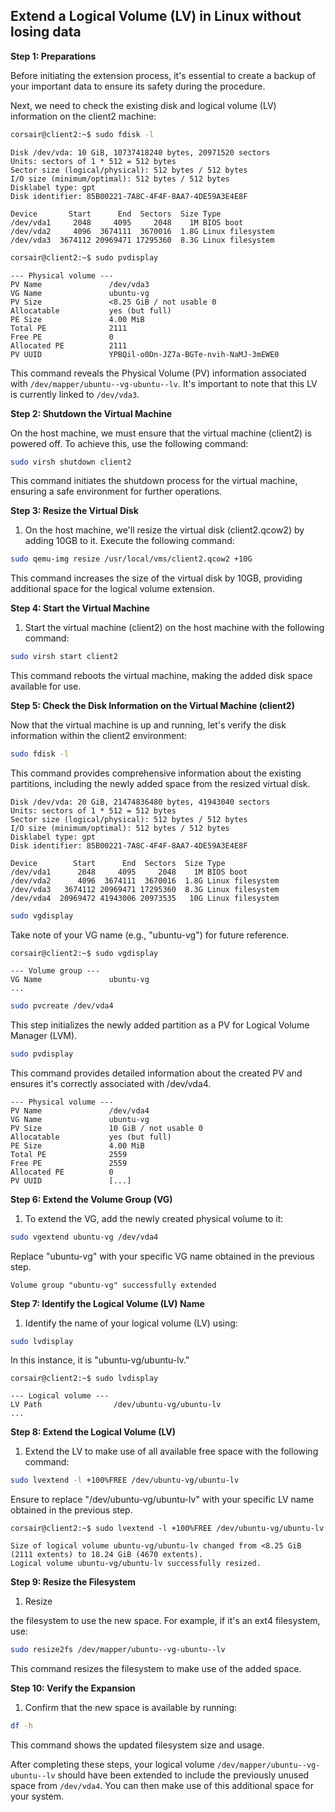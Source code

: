 ## Extend a Logical Volume (LV) in Linux without losing data

**Step 1: Preparations**

Before initiating the extension process, it's essential to create a backup of your important data to ensure its safety during the procedure.

Next, we need to check the existing disk and logical volume (LV) information on the client2 machine:

```bash
corsair@client2:~$ sudo fdisk -l
```

```plaintext
Disk /dev/vda: 10 GiB, 10737418240 bytes, 20971520 sectors
Units: sectors of 1 * 512 = 512 bytes
Sector size (logical/physical): 512 bytes / 512 bytes
I/O size (minimum/optimal): 512 bytes / 512 bytes
Disklabel type: gpt
Disk identifier: 85B00221-7A8C-4F4F-8AA7-4DE59A3E4E8F

Device       Start      End  Sectors  Size Type
/dev/vda1     2048     4095     2048    1M BIOS boot
/dev/vda2     4096  3674111  3670016  1.8G Linux filesystem
/dev/vda3  3674112 20969471 17295360  8.3G Linux filesystem
```

```bash
corsair@client2:~$ sudo pvdisplay
```

```plaintext
--- Physical volume ---
PV Name               /dev/vda3
VG Name               ubuntu-vg
PV Size               <8.25 GiB / not usable 0
Allocatable           yes (but full)
PE Size               4.00 MiB
Total PE              2111
Free PE               0
Allocated PE          2111
PV UUID               YPBQil-o0Dn-JZ7a-BGTe-nvih-NaMJ-3mEWE0
```

This command reveals the Physical Volume (PV) information associated with `/dev/mapper/ubuntu--vg-ubuntu--lv`. It's important to note that this LV is currently linked to `/dev/vda3`.

**Step 2: Shutdown the Virtual Machine**

On the host machine, we must ensure that the virtual machine (client2) is powered off. To achieve this, use the following command:

```bash
sudo virsh shutdown client2
```

This command initiates the shutdown process for the virtual machine, ensuring a safe environment for further operations.

**Step 3: Resize the Virtual Disk**

1. On the host machine, we'll resize the virtual disk (client2.qcow2) by adding 10GB to it. Execute the following command:

```bash
sudo qemu-img resize /usr/local/vms/client2.qcow2 +10G
```

This command increases the size of the virtual disk by 10GB, providing additional space for the logical volume extension.

**Step 4: Start the Virtual Machine**

1. Start the virtual machine (client2) on the host machine with the following command:

```bash
sudo virsh start client2
```

This command reboots the virtual machine, making the added disk space available for use.

**Step 5: Check the Disk Information on the Virtual Machine (client2)**

Now that the virtual machine is up and running, let's verify the disk information within the client2 environment:

```bash
sudo fdisk -l
```

This command provides comprehensive information about the existing partitions, including the newly added space from the resized virtual disk.

```plaintext
Disk /dev/vda: 20 GiB, 21474836480 bytes, 41943040 sectors
Units: sectors of 1 * 512 = 512 bytes
Sector size (logical/physical): 512 bytes / 512 bytes
I/O size (minimum/optimal): 512 bytes / 512 bytes
Disklabel type: gpt
Disk identifier: 85B00221-7A8C-4F4F-8AA7-4DE59A3E4E8F

Device        Start      End  Sectors  Size Type
/dev/vda1      2048     4095     2048    1M BIOS boot
/dev/vda2      4096  3674111  3670016  1.8G Linux filesystem
/dev/vda3   3674112 20969471 17295360  8.3G Linux filesystem
/dev/vda4  20969472 41943006 20973535   10G Linux filesystem
```

```bash
sudo vgdisplay
```

Take note of your VG name (e.g., "ubuntu-vg") for future reference.

```plaintext
corsair@client2:~$ sudo vgdisplay
```

```plaintext
--- Volume group ---
VG Name               ubuntu-vg
...
```

```bash
sudo pvcreate /dev/vda4
```

This step initializes the newly added partition as a PV for Logical Volume Manager (LVM).

```bash
sudo pvdisplay
```

This command provides detailed information about the created PV and ensures it's correctly associated with /dev/vda4.

```plaintext
--- Physical volume ---
PV Name               /dev/vda4
VG Name               ubuntu-vg
PV Size               10 GiB / not usable 0
Allocatable           yes (but full)
PE Size               4.00 MiB
Total PE              2559
Free PE               2559
Allocated PE          0
PV UUID               [...]
```

**Step 6: Extend the Volume Group (VG)**

1. To extend the VG, add the newly created physical volume to it:

```bash
sudo vgextend ubuntu-vg /dev/vda4
```

Replace "ubuntu-vg" with your specific VG name obtained in the previous step.

```plaintext
Volume group "ubuntu-vg" successfully extended
```

**Step 7: Identify the Logical Volume (LV) Name**

1. Identify the name of your logical volume (LV) using:

```bash
sudo lvdisplay
```

In this instance, it is "ubuntu-vg/ubuntu-lv."

```plaintext
corsair@client2:~$ sudo lvdisplay
```

```plaintext
--- Logical volume ---
LV Path                /dev/ubuntu-vg/ubuntu-lv
...
```

**Step 8: Extend the Logical Volume (LV)**

1. Extend the LV to make use of all available free space with the following command:

```bash
sudo lvextend -l +100%FREE /dev/ubuntu-vg/ubuntu-lv
```

Ensure to replace "/dev/ubuntu-vg/ubuntu-lv" with your specific LV name obtained in the previous step.

```plaintext
corsair@client2:~$ sudo lvextend -l +100%FREE /dev/ubuntu-vg/ubuntu-lv
```

```plaintext
Size of logical volume ubuntu-vg/ubuntu-lv changed from <8.25 GiB (2111 extents) to 18.24 GiB (4670 extents).
Logical volume ubuntu-vg/ubuntu-lv successfully resized.
```

**Step 9: Resize the Filesystem**

1. Resize

 the filesystem to use the new space. For example, if it's an ext4 filesystem, use:

```bash
sudo resize2fs /dev/mapper/ubuntu--vg-ubuntu--lv
```

This command resizes the filesystem to make use of the added space.

**Step 10: Verify the Expansion**

1. Confirm that the new space is available by running:

```bash
df -h
```

This command shows the updated filesystem size and usage.

After completing these steps, your logical volume `/dev/mapper/ubuntu--vg-ubuntu--lv` should have been extended to include the previously unused space from `/dev/vda4`.
You can then make use of this additional space for your system.